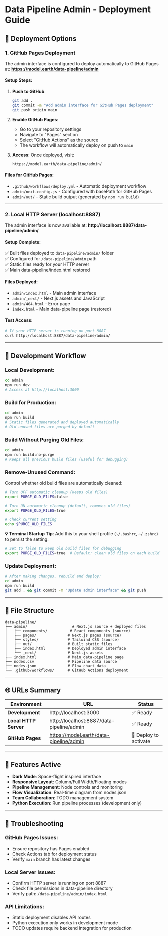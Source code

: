 # Data Pipeline Admin - Deployment Guide

## 🚀 Deployment Options

### 1. GitHub Pages Deployment

The admin interface is configured to deploy automatically to GitHub Pages at:
**https://model.earth/data-pipeline/admin**

#### Setup Steps:

1. **Push to GitHub**:
   ```bash
   git add .
   git commit -m "Add admin interface for GitHub Pages deployment"
   git push origin main
   ```

2. **Enable GitHub Pages**:
   - Go to your repository settings
   - Navigate to "Pages" section
   - Select "GitHub Actions" as the source
   - The workflow will automatically deploy on push to `main`

3. **Access**: Once deployed, visit:
   ```
   https://model.earth/data-pipeline/admin/
   ```

#### Files for GitHub Pages:
- `.github/workflows/deploy.yml` - Automatic deployment workflow
- `admin/next.config.js` - Configured with basePath for GitHub Pages
- `admin/out/` - Static build output (generated by `npm run build`)

---

### 2. Local HTTP Server (localhost:8887)

The admin interface is now available at:
**http://localhost:8887/data-pipeline/admin/**

#### Setup Complete:
✅ Built files deployed to `data-pipeline/admin/` folder  
✅ Configured for `/data-pipeline/admin` path  
✅ Static files ready for your HTTP server  
✅ Main data-pipeline/index.html restored

#### Files Deployed:
- `admin/index.html` - Main admin interface
- `admin/_next/` - Next.js assets and JavaScript  
- `admin/404.html` - Error page
- `index.html` - Main data-pipeline page (restored)

#### Test Access:
```bash
# If your HTTP server is running on port 8887
curl http://localhost:8887/data-pipeline/admin/
```

---

## 🔧 Development Workflow

### Local Development:
```bash
cd admin
npm run dev
# Access at http://localhost:3000
```

### Build for Production:
```bash
cd admin
npm run build
# Static files generated and deployed automatically
# Old unused files are purged by default
```

### Build Without Purging Old Files:
```bash
cd admin
npm run build:no-purge
# Keeps all previous build files (useful for debugging)
```

### Remove-Unused Command:
Control whether old build files are automatically cleaned:

```bash
# Turn OFF automatic cleanup (keeps old files)
export PURGE_OLD_FILES=false

# Turn ON automatic cleanup (default, removes old files)  
export PURGE_OLD_FILES=true

# Check current setting
echo $PURGE_OLD_FILES
```

**💡 Terminal Startup Tip**: Add this to your shell profile (`~/.bashrc`, `~/.zshrc`) to persist the setting:
```bash
# Set to false to keep old build files for debugging
export PURGE_OLD_FILES=true  # Default: clean old files on each build
```

### Update Deployment:
```bash
# After making changes, rebuild and deploy:
cd admin
npm run build
git add . && git commit -m "Update admin interface" && git push
```

---

## 📁 File Structure

```
data-pipeline/
├── admin/                    # Next.js source + deployed files
│   ├── components/          # React components (source)
│   ├── pages/              # Next.js pages (source)
│   ├── styles/             # Tailwind CSS (source)
│   ├── out/                # Built static files
│   ├── index.html          # Deployed admin interface
│   └── _next/              # Next.js assets
├── index.html              # Main data-pipeline page
├── nodes.csv               # Pipeline data source
├── nodes.json              # Flow chart data
└── .github/workflows/      # GitHub Actions deployment
```

---

## 🌐 URLs Summary

| Environment | URL | Status |
|-------------|-----|--------|
| **Development** | http://localhost:3000 | ✅ Ready |
| **Local HTTP Server** | http://localhost:8887/data-pipeline/admin | ✅ Ready |
| **GitHub Pages** | https://model.earth/data-pipeline/admin | 🔄 Deploy to activate |

---

## 🎨 Features Active

- **Dark Mode**: Space-flight inspired interface
- **Responsive Layout**: Column/Full Width/Floating modes  
- **Pipeline Management**: Node controls and monitoring
- **Flow Visualization**: Real-time diagram from nodes.json
- **Team Collaboration**: TODO management system
- **Python Execution**: Run pipeline processes (development only)

---

## 🔧 Troubleshooting

### GitHub Pages Issues:
- Ensure repository has Pages enabled
- Check Actions tab for deployment status
- Verify `main` branch has latest changes

### Local Server Issues:
- Confirm HTTP server is running on port 8887
- Check file permissions in data-pipeline directory
- Verify path: `/data-pipeline/admin/index.html`

### API Limitations:
- Static deployment disables API routes
- Python execution only works in development mode
- TODO updates require backend integration for production